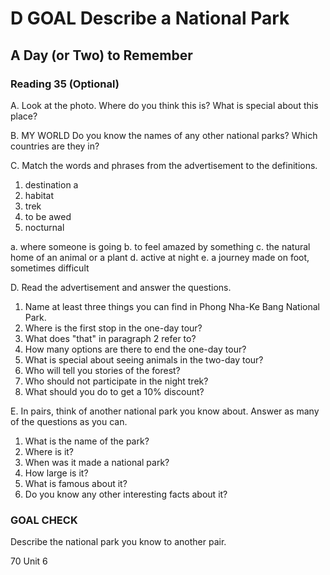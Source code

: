 # D GOAL Describe a National Park

## A Day (or Two) to Remember

### Reading 35 (Optional)

A. Look at the photo. Where do you think this is? What is special about this place?

B. MY WORLD Do you know the names of any other national parks? Which countries are they in?

C. Match the words and phrases from the advertisement to the definitions.
1. destination a
2. habitat
3. trek
4. to be awed
5. nocturnal

a. where someone is going
b. to feel amazed by something
c. the natural home of an animal or a plant
d. active at night
e. a journey made on foot, sometimes difficult

D. Read the advertisement and answer the questions.
1. Name at least three things you can find in Phong Nha-Ke Bang National Park.
2. Where is the first stop in the one-day tour?
3. What does "that" in paragraph 2 refer to?
4. How many options are there to end the one-day tour?
5. What is special about seeing animals in the two-day tour?
6. Who will tell you stories of the forest?
7. Who should not participate in the night trek?
8. What should you do to get a 10% discount?

E. In pairs, think of another national park you know about. Answer as many of the questions as you can.
1. What is the name of the park?
2. Where is it?
3. When was it made a national park?
4. How large is it?
5. What is famous about it?
6. Do you know any other interesting facts about it?

### GOAL CHECK
Describe the national park you know to another pair.

70 Unit 6